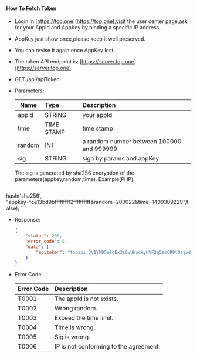#### How To Fetch Token

* Login in [https://top.one](https://top.one),visit the user center page,ask for your AppId and AppKey by binding a specific IP address.
* AppKey just show once,please keep it well preserved.
* You can revise it again once AppKey lost.
* The token API endpoint is: [https://server.top.one](https://server.top.one)

* GET /api/apiToken
* Parameters:

	| Name | Type | Description |
	| ---- |:----| :-----|
	appid | STRING | your appId
	time | TIME STAMP | time stamp
	random | INT | a random number between 100000 and 999999
	sig | STRING | sign by params and appKey
	The sig is generated by sha256 encryption of the parameters(appkey,random,time).	Example(PHP):
	
	``` php
hash('sha256', "appkey=fce13bd9bfffffffff2ffffffffff&random=200022&time=1409309229",false);
	``` 

* Response:

	``` json
	{
	    "status": 200,
	    "error_code": 0,
	    "data": {
	        "apitoken": "topapi:3V1YhD5ulgEx3s6vUWscAyHVF2q5sm6R8tOsjvde1aVK5MQ81HsO0xbVa8011zE35TkaARvUv6"
	    }
	}
	```
* Error Code:

	| Error Code | Description |
	| ---- |:----|
	T0001 | The appId is not exists.
	T0002 | Wrong random.
	T0003 | Exceed the time limit.
	T0004 | Time is wrong.
	T0005 | Sig is wrong.
	T0006 | IP is not conforming to the agreement.